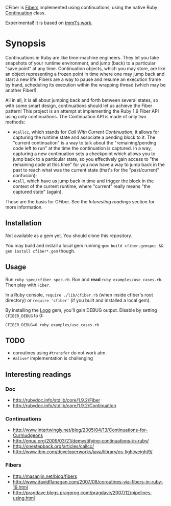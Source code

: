 CFiber is [Fibers](http://rubydoc.info/stdlib/core/1.9.2/Fiber) implemented using continuations, using the native Ruby [Continuation](http://rubydoc.info/stdlib/core/1.9.2/Continuation) class.

Experimental! It is based on [tmm1's work](https://gist.github.com/48802).

# Synopsis

Continuations in Ruby are like time-machine engineers. They let you take snapshots of your runtime environment, and jump (back) to a particular "save point" at any time. Continuation objects, which you may store, are like an object representing a frozen point in time where one may jump back and start a new life. Fibers are a way to pause and resume an execution frame by hand, scheduling its execution within the wrapping thread (which may be another Fiber!).

All in all, it is all about jumping back and forth between several states, so with some smart design, continuations should let us achieve the Fiber pattern! This project is an attempt at implementing the Ruby 1.9 Fiber API using only continuations. The Continuation API is made of only two methods:

* `#callcc`, which stands for *Call With Current Continuation*; it allows for capturing the runtime state and associate a pending block to it. The "current continuation" is a way to talk about the "remaining/pending code left to run" at the time the continuation is captured. In a way, capturing a new continuation sets a checkpoint which allows you to jump back to a particular state, so you effectively gain access to "the remaining code at this time" for you now have a way to jump back in the past to reach what was the current state (that's for the "past/current" confusion);
* `#call`, which have us jump back in time and trigger the block in the context of the current runtime, where "current" really means "the captured state" (again).

Those are the basis for CFiber. See the *Interesting readings* section for more information.

## Installation

Not available as a gem yet. You should clone this repository.

You may build and install a local gem running `gem build cfiber.gemspec && gem install cfiber*.gem` though.

## Usage

Run `ruby spec/cfiber_spec.rb`. Run and **read** `ruby examples/use_cases.rb`. Then play with `Fiber`.

In a Ruby console, `require ./lib/cfiber.rb` (when inside cfiber's root directory) or `require 'cfiber'` (if you built and installed a local gem).

By installing the [Logg](http://github.com/chikamichi/logg) gem, you'll gain DEBUG output. Disable by setting `CFIBER_DEBUG` to 0:

    CFIBER_DEBUG=0 ruby examples/use_cases.rb

## TODO

* coroutines using `#transfer` do not work atm.
* `#alive?` implementation is challenging

## Interesting readings

### Doc

* http://rubydoc.info/stdlib/core/1.9.2/Fiber
* http://rubydoc.info/stdlib/core/1.9.2/Continuation

### Continuations

* http://www.intertwingly.net/blog/2005/04/13/Continuations-for-Curmudgeons
* http://gnuu.org/2009/03/21/demystifying-continuations-in-ruby/
* http://onestepback.org/articles/callcc/
* http://www.ibm.com/developerworks/java/library/os-lightweight9/

### Fibers

* http://masanjin.net/blog/fibers
* http://www.davidflanagan.com/2007/08/coroutines-via-fibers-in-ruby-19.html
* http://pragdave.blogs.pragprog.com/pragdave/2007/12/pipelines-using.html
